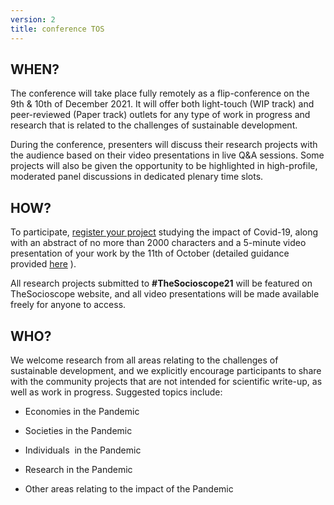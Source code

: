 ```yaml
---
version: 2
title: conference TOS
---
```


## WHEN?

The conference will take place fully remotely as a flip-conference on the 9th & 10th of December 2021\. It will offer both light-touch (WIP track) and peer-reviewed (Paper track) outlets for any type of work in progress and research that is related to the challenges of sustainable development.

During the conference, presenters will discuss their research projects with the audience based on their video presentations in live Q&A sessions. Some projects will also be given the opportunity to be highlighted in high-profile, moderated panel discussions in dedicated plenary time slots.

## HOW?

To participate, [register your project](https://thesocioscope.org/register) studying the impact of Covid-19, along with an abstract of no more than 2000 characters and a 5-minute video presentation of your work by the 11th of October (detailed guidance provided [here](/conference/video_guidance) ).

All research projects submitted to **#TheSocioscope21** will be featured on TheSocioscope website, and all video presentations will be made available freely for anyone to access.

## WHO?

We welcome research from all areas relating to the challenges of sustainable development, and we explicitly encourage participants to share with the community projects that are not intended for scientific write-up, as well as work in progress. Suggested topics include:

- Economies in the Pandemic

- Societies in the Pandemic

- Individuals  in the Pandemic

- Research in the Pandemic

- Other areas relating to the impact of the Pandemic
